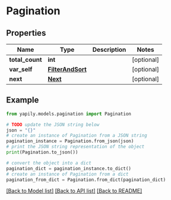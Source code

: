 # Pagination


## Properties

Name | Type | Description | Notes
------------ | ------------- | ------------- | -------------
**total_count** | **int** |  | [optional] 
**var_self** | [**FilterAndSort**](FilterAndSort.md) |  | [optional] 
**next** | [**Next**](Next.md) |  | [optional] 

## Example

```python
from yapily.models.pagination import Pagination

# TODO update the JSON string below
json = "{}"
# create an instance of Pagination from a JSON string
pagination_instance = Pagination.from_json(json)
# print the JSON string representation of the object
print(Pagination.to_json())

# convert the object into a dict
pagination_dict = pagination_instance.to_dict()
# create an instance of Pagination from a dict
pagination_from_dict = Pagination.from_dict(pagination_dict)
```
[[Back to Model list]](../README.md#documentation-for-models) [[Back to API list]](../README.md#documentation-for-api-endpoints) [[Back to README]](../README.md)


